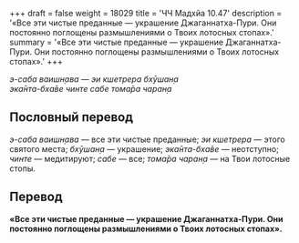 +++
draft = false
weight = 18029
title = 'ЧЧ Мадхйа 10.47'
description = '«Все эти чистые преданные — украшение Джаганнатха-Пури. Они постоянно поглощены размышлениями о Твоих лотосных стопах».'
summary = '«Все эти чистые преданные — украшение Джаганнатха-Пури. Они постоянно поглощены размышлениями о Твоих лотосных стопах».'
+++

_э-саба ваишн̣ава — эи кшетрера бхӯшан̣а  
эка̄нта-бха̄ве чинте сабе тома̄ра чаран̣а_

## Пословный перевод

_э_\-_саба_ _ваишн̣ава_ — все эти чистые преданные; _эи_ _кшетрера_ — этого святого места; _бхӯшан̣а_ — украшение; _эка̄нта_\-_бха̄ве_ — неотступно; _чинте_ — медитируют; _сабе_ — все; _тома̄ра_ _чаран̣а_ — на Твои лотосные стопы.

## Перевод

**«Все эти чистые преданные — украшение Джаганнатха-Пури. Они постоянно поглощены размышлениями о Твоих лотосных стопах».**
